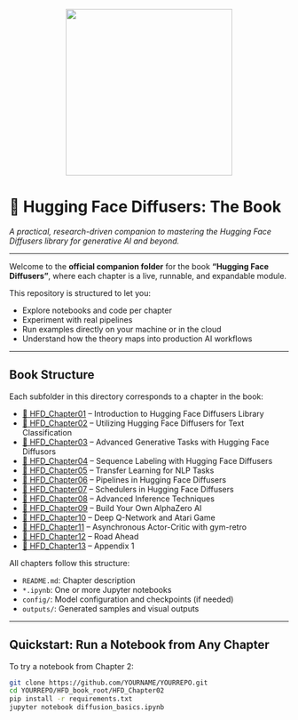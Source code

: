 <p align="center"> 
<img src="https://raw.githubusercontent.com/huggingface/diffusers/77aadfee6a891ab9fcfb780f87c693f7a5beeb8e/docs/source/imgs/diffusers_library.jpg" width="300px">
</p>

# 📘 Hugging Face Diffusers: The Book

_A practical, research-driven companion to mastering the Hugging Face Diffusers library for generative AI and beyond._

---

Welcome to the **official companion folder** for the book **“Hugging Face Diffusers”**, where each chapter is a live, runnable, and expandable module.

This repository is structured to let you:

-  Explore notebooks and code per chapter  
-  Experiment with real pipelines  
-  Run examples directly on your machine or in the cloud  
-  Understand how the theory maps into production AI workflows  

---

##  Book Structure

Each subfolder in this directory corresponds to a chapter in the book:

- [📁 HFD_Chapter01](./HFD_Chapter01) – Introduction to Hugging Face Diffusers Library  
- [📁 HFD_Chapter02](./HFD_Chapter02) – Utilizing Hugging Face Diffusers for Text Classification  
- [📁 HFD_Chapter03](./HFD_Chapter03) – Advanced Generative Tasks with Hugging Face Diffusors  
- [📁 HFD_Chapter04](./HFD_Chapter04) – Sequence Labeling with Hugging Face Diffusers  
- [📁 HFD_Chapter05](./HFD_Chapter05) – Transfer Learning for NLP Tasks  
- [📁 HFD_Chapter06](./HFD_Chapter06) – Pipelines in Hugging Face Diffusers  
- [📁 HFD_Chapter07](./HFD_Chapter07) – Schedulers in Hugging Face Diffusers
- [📁 HFD_Chapter08](./HFD_Chapter08) – Advanced Inference Techniques  
- [📁 HFD_Chapter09](./HFD_Chapter09) – Build Your Own AlphaZero AI  
- [📁 HFD_Chapter10](./HFD_Chapter10) – Deep Q-Network and Atari Game  
- [📁 HFD_Chapter11](./HFD_Chapter11) – Asynchronous Actor-Critic with gym-retro  
- [📁 HFD_Chapter12](./HFD_Chapter12) – Road Ahead  
- [📁 HFD_Chapter13](./HFD_Appendix1) – Appendix 1  


All chapters follow this structure:

- `README.md`: Chapter description  
- `*.ipynb`: One or more Jupyter notebooks  
- `config/`: Model configuration and checkpoints (if needed)  
- `outputs/`: Generated samples and visual outputs  

---

##  Quickstart: Run a Notebook from Any Chapter

To try a notebook from Chapter 2:

```bash
git clone https://github.com/YOURNAME/YOURREPO.git
cd YOURREPO/HFD_book_root/HFD_Chapter02
pip install -r requirements.txt
jupyter notebook diffusion_basics.ipynb
```
